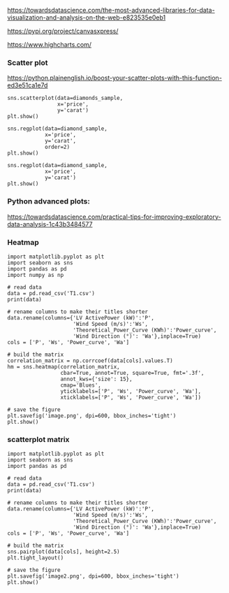 https://towardsdatascience.com/the-most-advanced-libraries-for-data-visualization-and-analysis-on-the-web-e823535e0eb1

https://pypi.org/project/canvasxpress/

https://www.highcharts.com/

### Scatter plot
https://python.plainenglish.io/boost-your-scatter-plots-with-this-function-ed3e51ca1e7d
```
sns.scatterplot(data=diamonds_sample,
                x='price',
                y='carat')
plt.show()

sns.regplot(data=diamond_sample,
            x='price',
            y='carat',
            order=2)
plt.show()

sns.regplot(data=diamond_sample,
            x='price',
            y='carat')
plt.show()
```

### Python advanced plots:
https://towardsdatascience.com/practical-tips-for-improving-exploratory-data-analysis-1c43b3484577

### Heatmap
```
import matplotlib.pyplot as plt
import seaborn as sns
import pandas as pd
import numpy as np

# read data
data = pd.read_csv('T1.csv')
print(data)

# rename columns to make their titles shorter
data.rename(columns={'LV ActivePower (kW)':'P',
                     'Wind Speed (m/s)':'Ws',
                     'Theoretical_Power_Curve (KWh)':'Power_curve',
                     'Wind Direction (°)': 'Wa'},inplace=True)
cols = ['P', 'Ws', 'Power_curve', 'Wa']

# build the matrix
correlation_matrix = np.corrcoef(data[cols].values.T)
hm = sns.heatmap(correlation_matrix,
                 cbar=True, annot=True, square=True, fmt='.3f',
                 annot_kws={'size': 15},
                 cmap='Blues',
                 yticklabels=['P', 'Ws', 'Power_curve', 'Wa'],
                 xticklabels=['P', 'Ws', 'Power_curve', 'Wa'])

# save the figure
plt.savefig('image.png', dpi=600, bbox_inches='tight')
plt.show()

```


### scatterplot matrix
```
import matplotlib.pyplot as plt
import seaborn as sns
import pandas as pd

# read data
data = pd.read_csv('T1.csv')
print(data)

# rename columns to make their titles shorter
data.rename(columns={'LV ActivePower (kW)':'P',
                     'Wind Speed (m/s)':'Ws',
                     'Theoretical_Power_Curve (KWh)':'Power_curve',
                     'Wind Direction (°)': 'Wa'},inplace=True)
cols = ['P', 'Ws', 'Power_curve', 'Wa']

# build the matrix
sns.pairplot(data[cols], height=2.5)
plt.tight_layout()

# save the figure
plt.savefig('image2.png', dpi=600, bbox_inches='tight')
plt.show()
```
